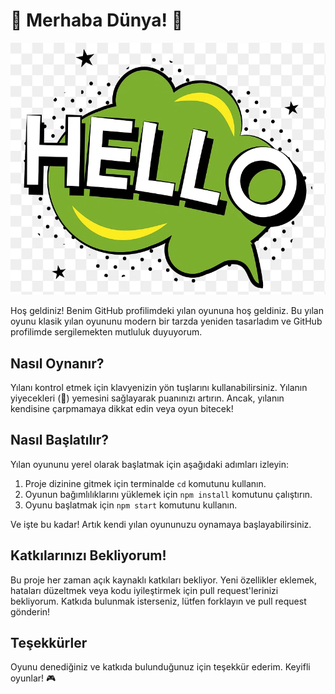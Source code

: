 # 🐍 Merhaba Dünya! 🍎

![Hello PNG](hello.png)


Hoş geldiniz! Benim GitHub profilimdeki yılan oyununa hoş geldiniz. Bu yılan oyunu klasik yılan oyununu modern bir tarzda yeniden tasarladım ve GitHub profilimde sergilemekten mutluluk duyuyorum.

## Nasıl Oynanır?

Yılanı kontrol etmek için klavyenizin yön tuşlarını kullanabilirsiniz. Yılanın yiyecekleri (🍎) yemesini sağlayarak puanınızı artırın. Ancak, yılanın kendisine çarpmamaya dikkat edin veya oyun bitecek!

## Nasıl Başlatılır?

Yılan oyununu yerel olarak başlatmak için aşağıdaki adımları izleyin:

1. Proje dizinine gitmek için terminalde `cd` komutunu kullanın.
2. Oyunun bağımlılıklarını yüklemek için `npm install` komutunu çalıştırın.
3. Oyunu başlatmak için `npm start` komutunu kullanın.

Ve işte bu kadar! Artık kendi yılan oyununuzu oynamaya başlayabilirsiniz.

## Katkılarınızı Bekliyorum!

Bu proje her zaman açık kaynaklı katkıları bekliyor. Yeni özellikler eklemek, hataları düzeltmek veya kodu iyileştirmek için pull request'lerinizi bekliyorum. Katkıda bulunmak isterseniz, lütfen forklayın ve pull request gönderin!

## Teşekkürler

Oyunu denediğiniz ve katkıda bulunduğunuz için teşekkür ederim. Keyifli oyunlar! 🎮
